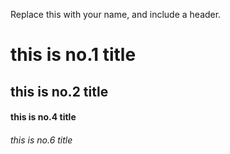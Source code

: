Replace this with your name, and include a header.

# this is no.1 title
## this is no.2 title
#### this is no.4 title
###### this is no.6 title
